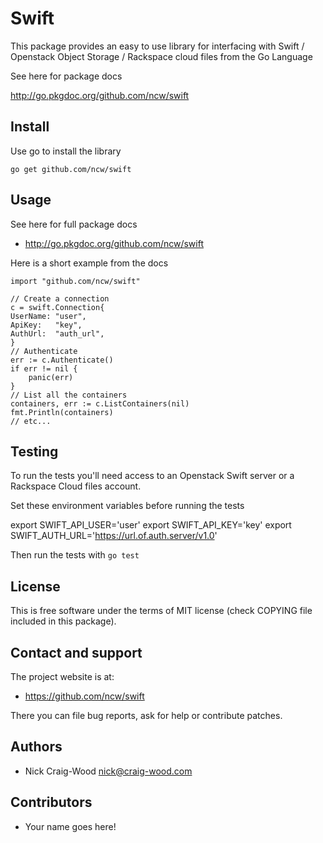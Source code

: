 Swift
=====

This package provides an easy to use library for interfacing with
Swift / Openstack Object Storage / Rackspace cloud files from the Go
Language

See here for package docs

  http://go.pkgdoc.org/github.com/ncw/swift

Install
-------

Use go to install the library

    go get github.com/ncw/swift

Usage
-----

See here for full package docs

- http://go.pkgdoc.org/github.com/ncw/swift

Here is a short example from the docs

    import "github.com/ncw/swift"

    // Create a connection
    c = swift.Connection{
	UserName: "user",
	ApiKey:   "key",
	AuthUrl:  "auth_url",
    }
    // Authenticate
    err := c.Authenticate()
    if err != nil {
        panic(err)
    }
    // List all the containers
    containers, err := c.ListContainers(nil)
    fmt.Println(containers)
    // etc...

Testing
-------

To run the tests you'll need access to an Openstack Swift server or a
Rackspace Cloud files account.

Set these environment variables before running the tests

  export SWIFT_API_USER='user'
  export SWIFT_API_KEY='key'
  export SWIFT_AUTH_URL='https://url.of.auth.server/v1.0'

Then run the tests with `go test`

License
-------

This is free software under the terms of MIT license (check COPYING file
included in this package).

Contact and support
-------------------

The project website is at:

- https://github.com/ncw/swift

There you can file bug reports, ask for help or contribute patches.

Authors
-------

- Nick Craig-Wood <nick@craig-wood.com>

Contributors
------------

- Your name goes here!
